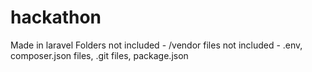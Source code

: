 # hackathon

Made in laravel
Folders not included - /vendor
files not included - .env, composer.json files, .git files, package.json
